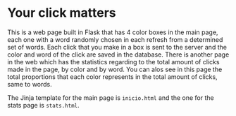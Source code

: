 # Your click matters

This is a web page built in Flask that has 4 color boxes in the main page, each one with a word randomly chosen in each refresh from a determined set of words. Each click that you make in a box is sent to the server and the color and word of the click are saved in the database. There is another page in the web which has the statistics regarding to the total amount of clicks made in the page, by color and by word. You can alos see in this page the total proportions that each color represents in the total amount of clicks, same to words.

The Jinja template for the main page is `inicio.html` and the one for the stats page is `stats.html`.

